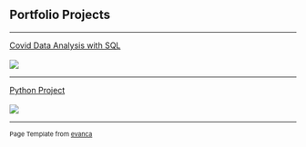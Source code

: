 ## Portfolio Projects

---

[Covid Data Analysis with SQL](sql_project.md)
<br><br>
<img src="images/dummy_thumbnail.jpg?raw=true"/>

---
[Python Project](python_project.md)
<br><br>
<img src="images/dummy_thumbnail.jpg?raw=true"/>

---

<!---
[Tableau Project](/pdf/sample_presentation.pdf)
<br><br>
<img src="images/dummy_thumbnail.jpg?raw=true"/>
-->

<p style="font-size:11px">Page Template from <a href="https://github.com/evanca/quick-portfolio">evanca</a></p>
<!-- Remove above link if you don't want to attibute -->
